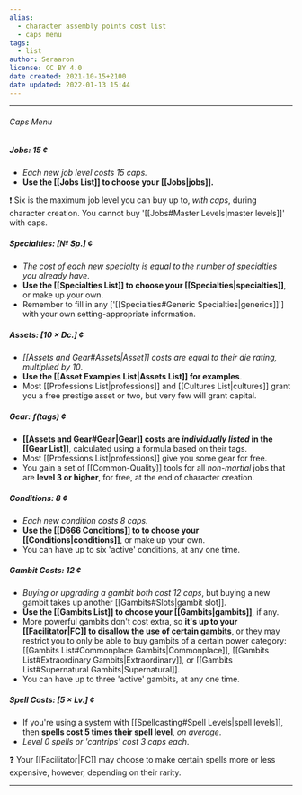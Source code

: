 ```yaml
---
alias:
  - character assembly points cost list
  - caps menu
tags:
  - list
author: Seraaron
license: CC BY 4.0
date created: 2021-10-15+2100
date updated: 2022-01-13 15:44
---
```


---

###### Caps Menu

##### Jobs: 15 ¢

- _Each new job level costs 15 caps._
- **Use the [[Jobs List]] to choose your [[Jobs|jobs]].**

❗ Six is the maximum job level you can buy up to, _with caps_, during character creation. You cannot buy '[[Jobs#Master Levels|master levels]]' with caps.

##### Specialties: [№ Sp.] ¢

- _The cost of each new specialty is equal to the number of specialties you already have_.
- **Use the [[Specialties List]] to choose your [[Specialties|specialties]]**, or make up your own.
- Remember to fill in any ['[[Specialties#Generic Specialties|generics]]'] with your own setting-appropriate information.

##### Assets: [10 × Dc.] ¢

- _[[Assets and Gear#Assets|Asset]] costs are equal to their die rating, multiplied by 10_.
- **Use the [[Asset Examples List|Assets List]] for examples**.
- Most [[Professions List|professions]] and [[Cultures List|cultures]] grant you a free prestige asset or two, but very few will grant capital.

##### Gear: ƒ(tags) ¢

- **[[Assets and Gear#Gear|Gear]] costs are _individually listed_ in the [[Gear List]]**, calculated using a formula based on their tags.
- Most [[Professions List|professions]] give you some gear for free.
- You gain a set of [[Common-Quality]] tools for all _non-martial_ jobs that are **level 3 or higher**, for free, at the end of character creation.

##### Conditions: 8 ¢

- _Each new condition costs 8 caps._
- **Use the [[D666 Conditions]] to to choose your [[Conditions|conditions]]**, or make up your own.
- You can have up to six 'active' conditions, at any one time.

##### Gambit Costs: 12 ¢

- _Buying or upgrading a gambit both cost 12 caps_, but buying a new gambit takes up another [[Gambits#Slots|gambit slot]].
- **Use the [[Gambits List]] to choose your [[Gambits|gambits]]**, if any.
- More powerful gambits don't cost extra, so **it's up to your [[Facilitator|FC]] to disallow the use of certain gambits**, or they may restrict you to only be able to buy gambits of a certain power category: [[Gambits List#Commonplace Gambits|Commonplace]], [[Gambits List#Extraordinary Gambits|Extraordinary]], or [[Gambits List#Supernatural Gambits|Supernatural]].
- You can have up to three 'active' gambits, at any one time.

##### Spell Costs: [5 × Lv.] ¢

- If you're using a system with [[Spellcasting#Spell Levels|spell levels]], then **spells cost 5 times their spell level**, _on average_.
- _Level 0 spells or 'cantrips' cost 3 caps each_.

❓ Your [[Facilitator|FC]] may choose to make certain spells more or less expensive, however, depending on their rarity.

---
